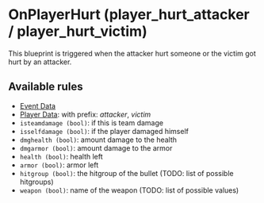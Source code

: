 # OnPlayerHurt (player_hurt_attacker / player_hurt_victim)

This blueprint is triggered when the attacker hurt someone or the victim got hurt by an attacker.

## Available rules

- [Event Data](../rules/GlobalEventData.md)
- [Player Data](../rules/GlobalPlayerData.md): with prefix: *attacker*, *victim*
- `isteamdamage (bool)`: if this is team damage
- `isselfdamage (bool)`: if the player damaged himself
- `dmghealth (bool)`: amount damage to the health
- `dmgarmor (bool)`: amount damage to the armor
- `health (bool)`: health left
- `armor (bool)`: armor left
- `hitgroup (bool)`: the hitgroup of the bullet (TODO: list of possible hitgroups)
- `weapon (bool)`: name of the weapon (TODO: list of possible values)
